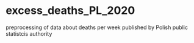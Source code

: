 # excess_deaths_PL_2020
preprocessing of data about deaths per week published by Polish public statistcis authority 
